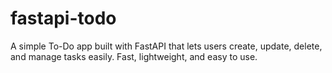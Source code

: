 # fastapi-todo
A simple To-Do app built with FastAPI that lets users create, update, delete, and manage tasks easily. Fast, lightweight, and easy to use.
